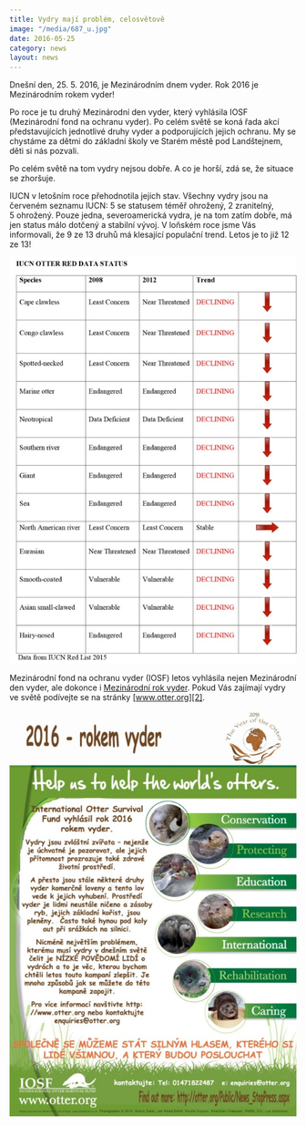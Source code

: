 ```yaml
---
title: Vydry mají problém, celosvětově
image: "/media/687_u.jpg"
date: 2016-05-25
category: news
layout: news
---
```

Dnešní den, 25. 5. 2016, je Mezinárodním dnem vyder. Rok 2016 je
Mezinárodním rokem vyder!

Po roce je tu druhý Mezinárodní den vyder, který vyhlásila IOSF
(Mezinárodní fond na ochranu vyder). Po celém světě se koná řada akcí
představujících jednotlivé druhy vyder a podporujících jejich ochranu.
My se chystáme za dětmi do základní školy ve Starém městě pod
Landštejnem, děti si nás pozvali.

Po celém světě na tom vydry nejsou dobře. A co je horší, zdá se, že
situace se zhoršuje.

IUCN v letošním roce přehodnotila jejich stav. Všechny vydry jsou na
červeném seznamu IUCN: 5 se statusem téměř ohrožený, 2 zranitelný,
5 ohrožený. Pouze jedna, severoamerická vydra, je na tom zatím dobře, má
jen status málo dotčený a stabilní vývoj. V loňském roce jsme Vás
informovali, že 9 ze 13 druhů má klesající populační trend. Letos je to
již 12 ze 13!

![](/media/iucn-otter-red-data-status_610.jpg)

Mezinárodní fond na ochranu vyder (IOSF) letos vyhlásila nejen
Mezinárodní den vyder, ale dokonce i [Mezinárodní rok vyder][1]. Pokud
Vás zajímají vydry ve světě podívejte se na stránky [www.otter.org][2].

![](/media/IOSF-Year_Otter_CZ_poster_610.jpg)


[1]: http://www.otter.org/Public/News_StopPress.aspx
[2]: http://www.otter.org/
